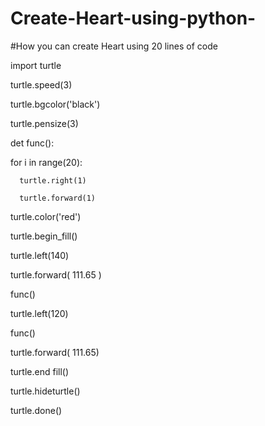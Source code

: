 # Create-Heart-using-python-
#How you can create Heart using 20 lines of code

import turtle

turtle.speed(3) 

turtle.bgcolor('black') 

turtle.pensize(3)

det func(): 

   for i in range(20):

      turtle.right(1)

      turtle.forward(1)

turtle.color('red') 

turtle.begin_fill()

turtle.left(140)

turtle.forward( 111.65 )

func() 

turtle.left(120)

func()

turtle.forward( 111.65) 

turtle.end fill()

turtle.hideturtle()

turtle.done()
